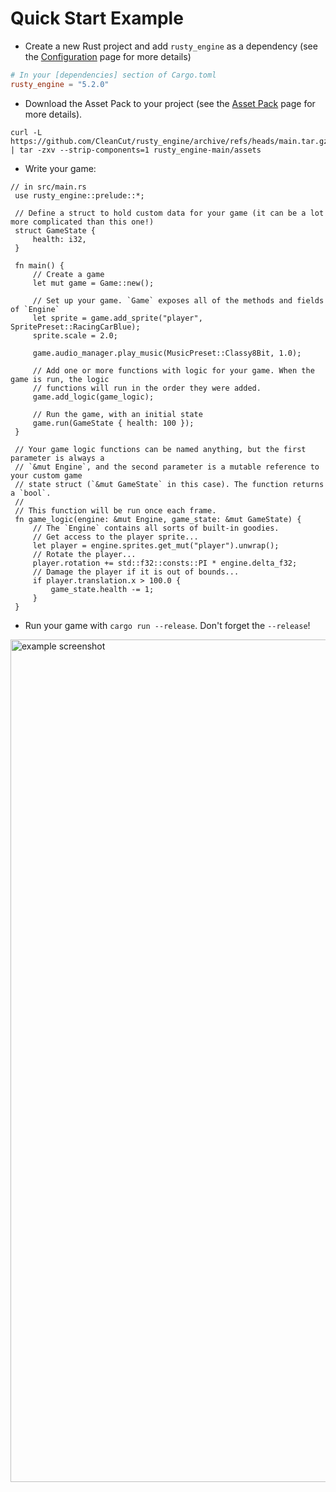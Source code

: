 # Quick Start Example

- Create a new Rust project and add `rusty_engine` as a dependency (see the [Configuration](05-config.md) page for more details)
```toml
# In your [dependencies] section of Cargo.toml
rusty_engine = "5.2.0"
```
- Download the Asset Pack to your project (see the [Asset Pack](10-assets.md) page for more details).
```shell
curl -L https://github.com/CleanCut/rusty_engine/archive/refs/heads/main.tar.gz | tar -zxv --strip-components=1 rusty_engine-main/assets
```
- Write your game:

```rust,ignore
// in src/main.rs
 use rusty_engine::prelude::*;

 // Define a struct to hold custom data for your game (it can be a lot more complicated than this one!)
 struct GameState {
     health: i32,
 }

 fn main() {
     // Create a game
     let mut game = Game::new();

     // Set up your game. `Game` exposes all of the methods and fields of `Engine`
     let sprite = game.add_sprite("player", SpritePreset::RacingCarBlue);
     sprite.scale = 2.0;

     game.audio_manager.play_music(MusicPreset::Classy8Bit, 1.0);

     // Add one or more functions with logic for your game. When the game is run, the logic
     // functions will run in the order they were added.
     game.add_logic(game_logic);

     // Run the game, with an initial state
     game.run(GameState { health: 100 });
 }

 // Your game logic functions can be named anything, but the first parameter is always a
 // `&mut Engine`, and the second parameter is a mutable reference to your custom game
 // state struct (`&mut GameState` in this case). The function returns a `bool`.
 //
 // This function will be run once each frame.
 fn game_logic(engine: &mut Engine, game_state: &mut GameState) {
     // The `Engine` contains all sorts of built-in goodies.
     // Get access to the player sprite...
     let player = engine.sprites.get_mut("player").unwrap();
     // Rotate the player...
     player.rotation += std::f32::consts::PI * engine.delta_f32;
     // Damage the player if it is out of bounds...
     if player.translation.x > 100.0 {
         game_state.health -= 1;
     }
 }
 ```

- Run your game with `cargo run --release`.  Don't forget the `--release`!

<img width="1348" alt="example screenshot" src="https://user-images.githubusercontent.com/5838512/146858022-1d91c7f4-8b21-4f85-a72a-c4b93edcabc6.png">
